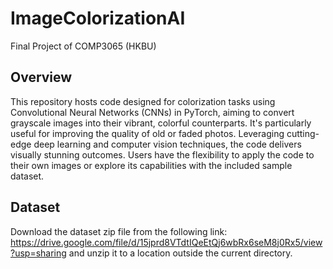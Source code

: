 # ImageColorizationAI
Final Project of COMP3065 (HKBU)

## Overview

This repository hosts code designed for colorization tasks using Convolutional Neural Networks (CNNs) in PyTorch, aiming to convert grayscale images into their vibrant, colorful counterparts. It's particularly useful for improving the quality of old or faded photos. Leveraging cutting-edge deep learning and computer vision techniques, the code delivers visually stunning outcomes. Users have the flexibility to apply the code to their own images or explore its capabilities with the included sample dataset.

## Dataset

Download the dataset zip file from the following link: https://drive.google.com/file/d/15jprd8VTdtIQeEtQj6wbRx6seM8j0Rx5/view?usp=sharing and unzip it to a location outside the current directory. 

